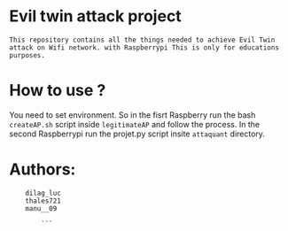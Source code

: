 # Evil twin attack project

	This repository contains all the things needed to achieve Evil Twin attack on Wifi network. with Raspberrypi This is only for educations purposes.
	
# How to use ?

You need to set environment. So in the fisrt Raspberry run the bash `createAP.sh` script inside `legitimateAP` and follow the process. In the second Raspberrypi run the projet.py script insite `attaquant` directory.

# Authors: 
```
	dilag_luc
	thales721
	manu__09

		```
